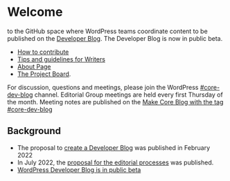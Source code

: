# Welcome 

to the GitHub space where WordPress teams coordinate content to be published on the [Developer Blog](https://developer.wordpress.org/news/). The Developer Blog is now in public beta.

- [How to contribute](https://developer.wordpress.org/news/how-to-contribute/)
- [Tips and guidelines for Writers](https://developer.wordpress.org/news/tips-and-guidelines-for-writers/)
- [About Page](https://developer.wordpress.org/news/about/)
- [The Project Board](https://github.com/orgs/WordPress/projects/44/).

For discussion, questions and meetings, please join the WordPress [#core-dev-blog](https://wordpress.slack.com/archives/C03RL47B3S8) channel. Editorial Group meetings are held every first Thursday of the month. Meeting notes are published on the [Make Core Blog with the tag #core-dev-blog](https://make.wordpress.org/core/tag/core-dev-blog/)

## Background

- The proposal to [create a Developer Blog](https://make.wordpress.org/core/2022/02/25/proposal-to-start-a-news-blog-on-developer-wordpress-org/) was published in February 2022
- In July 2022, the [proposal for the editorial processes](https://make.wordpress.org/core/2022/07/06/proposed-editorial-process-for-the-new-developer-blog/) was published. 
- [WordPress Developer Blog is in public beta](https://make.wordpress.org/core/2022/11/21/wordpress-developer-blog-is-in-public-beta/)
